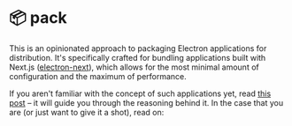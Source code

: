 # 📦 pack

This is an opinionated approach to packaging Electron applications for distribution. It's specifically crafted for bundling applications built with Next.js ([electron-next](https://github.com/leo/electron-next)), which allows for the most minimal amount of configuration and the maximum of performance.

If you aren't familiar with the concept of such applications yet, read [this post](https://leo.im/2017/electron-next) – it will guide you through the reasoning behind it. In the case that you are (or just want to give it a shot), read on:
